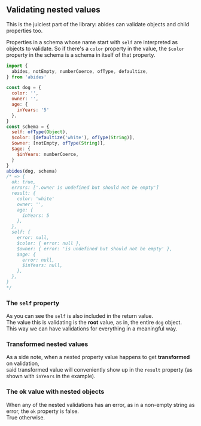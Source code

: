 
## Validating nested values

This is the juiciest part of the library: abides can validate objects and child properties too.

Properties in a schema whose name start with `self` are interpreted as objects to validate.
So if there's a `color` property in the value, the `$color` property in the schema is a schema in itself of that property.

```javascript
import {
  abides, notEmpty, numberCoerce, ofType, defaultize,
} from 'abides'

const dog = {
  color: '',
  owner: '',
  age: {
    inYears: '5'
  },
}
const schema = {
  self: ofType(Object),
  $color: [defaultize('white'), ofType(String)],
  $owner: [notEmpty, ofType(String)],
  $age: {
    $inYears: numberCoerce,
  }
}
abides(dog, schema)
/* => {
  ok: true,
  errors: ['.owner is undefined but should not be empty']
  result: {
    color: 'white'
    owner: '',
    age: {
      inYears: 5
    },
  },
  self: {
    error: null,
    $color: { error: null },
    $owner: { error: 'is undefined but should not be empty' },
    $age: { 
      error: null,
      $inYears: null,
    },
  },
}
*/
```

### The `self` property

As you can see the `self` is also included in the return value.  
The value this is validating is the **root** value, as in, the entire `dog` object.  
This way we can have validations for everything in a meaningful way.

### Transformed nested values

As a side note, when a nested property value happens to get **transformed** on validation,  
said transformed value will conveniently show up in the `result` property (as shown with `inYears` in the example).

### The ok value with nested objects

When any of the nested validations has an error, as in a non-empty string as error, the `ok` property is false.  
True otherwise.

